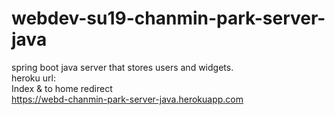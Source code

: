 # webdev-su19-chanmin-park-server-java
spring boot java server that stores users and widgets.    
heroku url:  
Index & to home redirect  
https://webd-chanmin-park-server-java.herokuapp.com  
